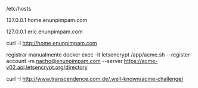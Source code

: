 

/etc/hosts

127.0.0.1	home.enunpimpam.com

127.0.0.1	eric.enunpimpam.com


curl -I http://home.enunpimpam.com


registrar manualmente
docker exec -it letsencrypt /app/acme.sh --register-account -m nacho@enunpimpam.com --server https://acme-v02.api.letsencrypt.org/directory


curl -I http://www.transcendence.com.de/.well-known/acme-challenge/
